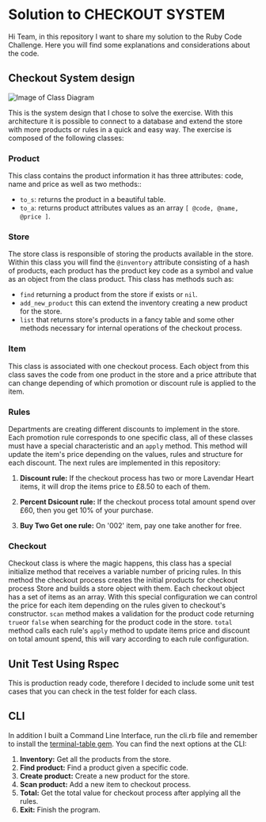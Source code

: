 # Solution to CHECKOUT SYSTEM

Hi Team, in this repository I want to share my solution to the Ruby Code Challenge. Here you will find some explanations and considerations about the code.

## Checkout System design 

![Image of Class Diagram](https://github.com/AlekhyaR/merchant_payment_system/blob/master/images/checkout_system_design.png)

This is the system design that I chose to solve the exercise. With this architecture it is possible to connect to a database and extend the store with more products or rules in a quick and easy way. The exercise is composed of the following classes:

### Product
This class contains the product information it has three attributes: code, name and price as well as two methods::

* ```to_s```: returns the product in a beautiful table.
* ```to_a```: returns product attributes values as an array ```[ @code, @name, @price ]```.

### Store

The store class is responsible of storing the products available in the store. Within this class you will find the ```@inventory``` attribute consisting of a hash of products, each product has the product key code as a symbol and value as an object from the class product. This class has methods such as:

* ```find``` returning a product from the store if exists or ```nil```.
* ```add_new_product``` this can extend the inventory creating a new product for the store.
* ```list``` that returns store's products in a fancy table and some other methods necessary for internal operations of the checkout process.

### Item

This class is associated with one checkout process. Each object from this class saves the code from one product in the store and a price attribute that can change depending of which promotion or discount rule is applied to the item.

### Rules

Departments are creating different discounts to implement in the store. Each promotion rule corresponds to one specific class, all of these classes must have a special characteristic and an ```apply``` method. This method will update the item's price depending on the values, rules and structure for each discount. The next rules are implemented in this repository:

1. **Discount rule:** If the checkout process has two or more Lavendar Heart items, it will drop the items price to £8.50 to each of them.
 
2. **Percent Dsicount rule:** If the checkout process total amount spend over £60, then you get 10% of your purchase.

3. **Buy Two Get one rule:** On '002' item, pay one take another for free.

### Checkout

Checkout class is where the magic happens, this class has a special initialize method that receives a variable number of pricing rules. In this method the checkout process creates the initial products for checkout process Store and builds a store object with them. Each checkout object has a set of items as an array. With this special configuration we can control the price for each item depending on the rules given to checkout's constructor. ```scan``` method makes a validation for the product code returning ```true```or ```false``` when searching for the product code in the store. ```total``` method calls each rule's ```apply``` method to update items price and discount on total amount spend, this will vary according to each rule configuration.

## Unit Test Using Rspec

This is production ready code, therefore I decided to include some unit test cases that you can check in the test folder for each class.

## CLI

In addition I built a Command Line Interface, run the cli.rb file and remember to install the [terminal-table gem](https://github.com/tj/terminal-table). You can find the next options at the CLI:

1. **Inventory:** Get all the products from the store.
2. **Find product:** Find a product given a specific code.
3. **Create product:** Create a new product for the store.
4. **Scan product:** Add a new item to checkout process.
5. **Total:** Get the total value for checkout process after applying all the rules.
6. **Exit:** Finish the program.